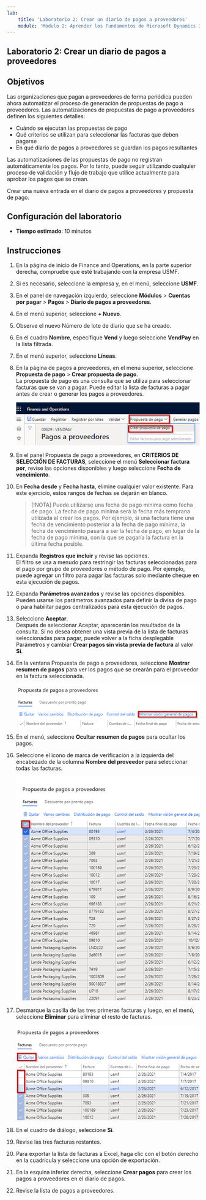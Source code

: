 ```yaml
---
lab:
    title: 'Laboratorio 2: Crear un diario de pagos a proveedores'
    module: 'Módulo 2: Aprender los Fundamentos de Microsoft Dynamics 365 Finance'
---
```


## Laboratorio 2: Crear un diario de pagos a proveedores

## Objetivos

Las organizaciones que pagan a proveedores de forma periódica pueden ahora automatizar el proceso de generación de propuestas de pago a proveedores. Las automatizaciones de propuestas de pago a proveedores definen los siguientes detalles:

- Cuándo se ejecutan las propuestas de pago
- Qué criterios se utilizan para seleccionar las facturas que deben pagarse
- En qué diario de pagos a proveedores se guardan los pagos resultantes

Las automatizaciones de las propuestas de pago no registran automáticamente los pagos. Por lo tanto, puede seguir utilizando cualquier proceso de validación y flujo de trabajo que utilice actualmente para aprobar los pagos que se crean.

Crear una nueva entrada en el diario de pagos a proveedores y propuesta de pago.

## Configuración del laboratorio

   - **Tiempo estimado**: 10 minutos

## Instrucciones

1. En la página de inicio de Finance and Operations, en la parte superior derecha, compruebe que esté trabajando con la empresa USMF.

1. Si es necesario, seleccione la empresa y, en el menú, seleccione **USMF**.

1. En el panel de navegación izquierdo, seleccione **Módulos** > **Cuentas por pagar** > **Pagos** > **Diario de pagos a proveedores**.

1. En el menú superior, seleccione **+ Nuevo**.

1. Observe el nuevo Número de lote de diario que se ha creado.

1. En el cuadro **Nombre**, especifique **Vend** y luego seleccione **VendPay** en la lista filtrada.

1. En el menú superior, seleccione **Líneas**.

1. En la página de pagos a proveedores, en el menú superior, seleccione **Propuesta de pago** > **Crear propuesta de pago**.  
    La propuesta de pago es una consulta que se utiliza para seleccionar facturas que se van a pagar. Puede editar la lista de facturas a pagar antes de crear o generar los pagos a proveedores.

    ![Imagen de pantalla que muestra la página Pago a proveedores con Propuesta de pago y Crear propuesta de pago resaltados](./media/lp2-m4-vendor-payment-proposal.png)

1. En el panel Propuesta de pago a proveedores, en **CRITERIOS DE SELECCIÓN DE FACTURAS**, seleccione el menú **Seleccionar factura por**, revise las opciones disponibles y luego seleccione **Fecha de vencimiento**.

1. En **Fecha desde** y **Fecha hasta**, elimine cualquier valor existente. Para este ejercicio, estos rangos de fechas se dejarán en blanco.

    >[!NOTA] Puede utilizarse una fecha de pago mínima como fecha de pago. La fecha de pago mínima será la fecha más temprana utilizada al crear los pagos. Por ejemplo, si una factura tiene una fecha de vencimiento posterior a la fecha de pago mínima, la fecha de vencimiento pasará a ser la fecha de pago, en lugar de la fecha de pago mínima, con la que se pagaría la factura en la última fecha posible.

1. Expanda **Registros que incluir** y revise las opciones.  
    El filtro se usa a menudo para restringir las facturas seleccionadas para el pago por grupo de proveedores o método de pago. Por ejemplo, puede agregar un filtro para pagar las facturas solo mediante cheque en esta ejecución de pagos.

1. Expanda **Parámetros avanzados** y revise las opciones disponibles.  
    Pueden usarse los parámetros avanzados para definir la divisa de pago o para habilitar pagos centralizados para esta ejecución de pagos.

1. Seleccione **Aceptar**.  
    Después de seleccionar Aceptar, aparecerán los resultados de la consulta. Si no desea obtener una vista previa de la lista de facturas seleccionadas para pagar, puede volver a la ficha desplegable Parámetros y cambiar **Crear pagos sin vista previa de factura** al valor **Sí**.

1. En la ventana Propuesta de pago a proveedores, seleccione **Mostrar resumen de pagos** para ver los pagos que se crearán para el proveedor en la factura seleccionada.

    ![Imagen de pantalla que muestra la Propuesta de pago a proveedores con el menú Mostrar resumen de pagos resaltado](./media/lp2-m4-vendor-payment-proposal-complete-query.png)

1. En el menú, seleccione **Ocultar resumen de pagos** para ocultar los pagos.

1. Seleccione el icono de marca de verificación a la izquierda del encabezado de la columna **Nombre del proveedor** para seleccionar todas las facturas.

    ![Imagen de pantalla que muestra todas las facturas seleccionadas](./media/lp2-m4-vendor-payment-proposal-select-all.png)

1. Desmarque la casilla de las tres primeras facturas y luego, en el menú, seleccione **Eliminar** para eliminar el resto de facturas.

    ![Captura de pantalla que muestra la página de Propuesta de pago a proveedores con los artículos seleccionados la opción de menú quitar resaltados](./media/lp2-m4-vendor-payment-proposal-remove-selected-invoices.png)

1. En el cuadro de diálogo, seleccione **Sí**.

1. Revise las tres facturas restantes.

1. Para exportar la lista de facturas a Excel, haga clic con el botón derecho en la cuadrícula y seleccione una opción de exportación.

1. En la esquina inferior derecha, seleccione **Crear pagos** para crear los pagos a proveedores en el diario de pagos.

1. Revise la lista de pagos a proveedores.
